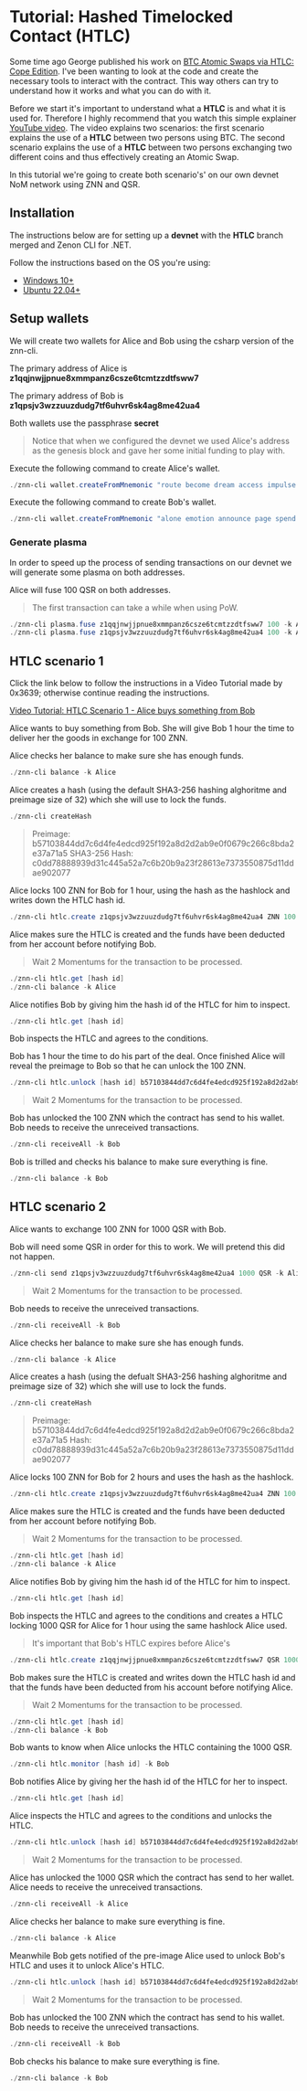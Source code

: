# Tutorial: Hashed Timelocked Contact (HTLC)

Some time ago George published his work on [BTC Atomic Swaps via HTLC: Cope Edition](https://github.com/Big-Inches-Club-House/bich/discussions/1). I've been wanting to look at the code and create the necessary tools to interact with the contract. This way others can try to understand how it works and what you can do with it.

Before we start it's important to understand what a **HTLC** is and what it is used for. Therefore I highly recommend that you watch this simple explainer [YouTube video](https://www.youtube.com/watch?v=hs79R8kd_70). The video explains two scenarios: the first scenario explains the use of a **HTLC** between two persons using BTC. The second scenario explains the use of a **HTLC** between two persons exchanging two different coins and thus effectively creating an Atomic Swap.

In this tutorial we're going to create both scenario's' on our own devnet NoM network using ZNN and QSR.

## Installation

The instructions below are for setting up a **devnet** with the **HTLC** branch merged and Zenon CLI for .NET.

Follow the instructions based on the OS you're using:

- [Windows 10+](../setup-devnet-win10-x64.md)
- [Ubuntu 22.04+](../setup-devnet-linux-x64.md)

## Setup wallets

We will create two wallets for Alice and Bob using the csharp version of the znn-cli.

The primary address of Alice is **z1qqjnwjjpnue8xmmpanz6csze6tcmtzzdtfsww7**

The primary address of Bob is **z1qpsjv3wzzuuzdudg7tf6uhvr6sk4ag8me42ua4** 

Both wallets use the passphrase **secret**

> Notice that when we configured the devnet we used Alice's address as the genesis block and gave her some initial funding to play with.

Execute the following command to create Alice's wallet.

``` powershell
./znn-cli wallet.createFromMnemonic "route become dream access impulse price inform obtain engage ski believe awful absent pig thing vibrant possible exotic flee pepper marble rural fire fancy" secret Alice
```

Execute the following command to create Bob's wallet.

``` powershell
./znn-cli wallet.createFromMnemonic "alone emotion announce page spend eager middle lucky frame craft junk artefact upper finger drive corn version slot blade picnic festival wealth critic silver" secret Bob
```

### Generate plasma

In order to speed up the process of sending transactions on our devnet we will generate some plasma on both addresses.

Alice will fuse 100 QSR on both addresses.

> The first transaction can take a while when using PoW.

``` powershell
./znn-cli plasma.fuse z1qqjnwjjpnue8xmmpanz6csze6tcmtzzdtfsww7 100 -k Alice
./znn-cli plasma.fuse z1qpsjv3wzzuuzdudg7tf6uhvr6sk4ag8me42ua4 100 -k Alice
```

## HTLC scenario 1

Click the link below to follow the instructions in a Video Tutorial made by 0x3639; otherwise continue reading the instructions.

[Video Tutorial: HTLC Scenario 1 - Alice buys something from Bob](https://youtu.be/UxsQfvUp_c8)

Alice wants to buy something from Bob. She will give Bob 1 hour the time to deliver her the goods in exchange for 100 ZNN.

Alice checks her balance to make sure she has enough funds.

``` powershell
./znn-cli balance -k Alice
```

Alice creates a hash (using the default SHA3-256 hashing alghoritme and preimage size of 32) which she will use to lock the funds.

``` powershell
./znn-cli createHash
```

> Preimage: b57103844dd7c6d4fe4edcd925f192a8d2d2ab9e0f0679c266c8bda2e37a71a5
> SHA3-256 Hash: c0dd78888939d31c445a52a7c6b20b9a23f28613e7373550875d11ddae902077

Alice locks 100 ZNN for Bob for 1 hour, using the hash as the hashlock and writes down the HTLC hash id.

``` powershell
./znn-cli htlc.create z1qpsjv3wzzuuzdudg7tf6uhvr6sk4ag8me42ua4 ZNN 100 3600 c0dd78888939d31c445a52a7c6b20b9a23f28613e7373550875d11ddae902077 -k Alice
```

Alice makes sure the HTLC is created and the funds have been deducted from her account before notifying Bob.

>  Wait 2 Momentums for the transaction to be processed.

``` powershell
./znn-cli htlc.get [hash id]
./znn-cli balance -k Alice
```

Alice notifies Bob by giving him the hash id of the HTLC for him to inspect.

``` powershell
./znn-cli htlc.get [hash id]
```

Bob inspects the HTLC and agrees to the conditions.

Bob has 1 hour the time to do his part of the deal. Once finished Alice will reveal the preimage to Bob so that he can unlock the 100 ZNN.

``` powershell
./znn-cli htlc.unlock [hash id] b57103844dd7c6d4fe4edcd925f192a8d2d2ab9e0f0679c266c8bda2e37a71a5 -k Bob
```

> Wait 2 Momentums for the transaction to be processed.

Bob has unlocked the 100 ZNN which the contract has send to his wallet. Bob needs to receive the unreceived transactions.

``` powershell
./znn-cli receiveAll -k Bob
```

Bob is trilled and checks his balance to make sure everything is fine.

``` powershell
./znn-cli balance -k Bob
```

## HTLC scenario 2

Alice wants to exchange 100 ZNN for 1000 QSR with Bob.

Bob will need some QSR in order for this to work. We will pretend this did not happen.

``` powershell
./znn-cli send z1qpsjv3wzzuuzdudg7tf6uhvr6sk4ag8me42ua4 1000 QSR -k Alice
```

> Wait 2 Momentums for the transaction to be processed.

Bob needs to receive the unreceived transactions.

``` powershell
./znn-cli receiveAll -k Bob
```

Alice checks her balance to make sure she has enough funds.

``` powershell
./znn-cli balance -k Alice
```

Alice creates a hash (using the defualt SHA3-256 hashing alghoritme and preimage size of 32) which she will use to lock the funds.

``` powershell
./znn-cli createHash
```

> Preimage: b57103844dd7c6d4fe4edcd925f192a8d2d2ab9e0f0679c266c8bda2e37a71a5
> Hash: c0dd78888939d31c445a52a7c6b20b9a23f28613e7373550875d11ddae902077

Alice locks 100 ZNN for Bob for 2 hours and uses the hash as the hashlock.

``` powershell
./znn-cli htlc.create z1qpsjv3wzzuuzdudg7tf6uhvr6sk4ag8me42ua4 ZNN 100 7200 c0dd78888939d31c445a52a7c6b20b9a23f28613e7373550875d11ddae902077 -k Alice
```

Alice makes sure the HTLC is created and the funds have been deducted from her account before notifying Bob.

>  Wait 2 Momentums for the transaction to be processed.

``` powershell
./znn-cli htlc.get [hash id]
./znn-cli balance -k Alice
```

Alice notifies Bob by giving him the hash id of the HTLC for him to inspect.

``` powershell
./znn-cli htlc.get [hash id]
```

Bob inspects the HTLC and agrees to the conditions and creates a HTLC locking 1000 QSR for Alice for 1 hour using the same hashlock Alice used.

>  It's important that Bob's HTLC expires before Alice's

``` powershell
./znn-cli htlc.create z1qqjnwjjpnue8xmmpanz6csze6tcmtzzdtfsww7 QSR 1000 3600 c0dd78888939d31c445a52a7c6b20b9a23f28613e7373550875d11ddae902077 -k Bob
```

Bob makes sure the HTLC is created and writes down the HTLC hash id and that the funds have been deducted from his account before notifying Alice.

>  Wait 2 Momentums for the transaction to be processed.

``` powershell
./znn-cli htlc.get [hash id]
./znn-cli balance -k Bob
```

Bob wants to know when Alice unlocks the HTLC containing the 1000 QSR.

``` powershell
./znn-cli htlc.monitor [hash id] -k Bob
```

Bob notifies Alice by giving her the hash id of the HTLC for her to inspect.

``` powershell
./znn-cli htlc.get [hash id]
```

Alice inspects the HTLC and agrees to the conditions and unlocks the HTLC.

``` powershell
./znn-cli htlc.unlock [hash id] b57103844dd7c6d4fe4edcd925f192a8d2d2ab9e0f0679c266c8bda2e37a71a5 -k Alice
```

> Wait 2 Momentums for the transaction to be processed.

Alice has unlocked the 1000 QSR which the contract has send to her wallet. Alice needs to receive the unreceived transactions.

``` powershell
./znn-cli receiveAll -k Alice
```

Alice checks her balance to make sure everything is fine.

``` powershell
./znn-cli balance -k Alice
```

Meanwhile Bob gets notified of the pre-image Alice used to unlock Bob's HTLC and uses it to unlock Alice's HTLC.

``` powershell
./znn-cli htlc.unlock [hash id] b57103844dd7c6d4fe4edcd925f192a8d2d2ab9e0f0679c266c8bda2e37a71a5 -k Bob
```

> Wait 2 Momentums for the transaction to be processed.

Bob has unlocked the 100 ZNN which the contract has send to his wallet. Bob needs to receive the unreceived transactions.

``` powershell
./znn-cli receiveAll -k Bob
```

Bob checks his balance to make sure everything is fine.

``` powershell
./znn-cli balance -k Bob
```